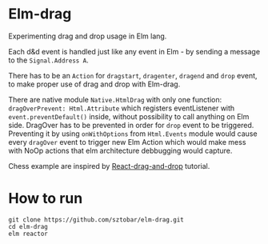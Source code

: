 # Elm-drag
Experimenting drag and drop usage in Elm lang.

Each d&d event is handled just like any event in Elm - by sending a message to the `Signal.Address A`.

There has to be an `Action` for `dragstart`, `dragenter`, `dragend` and `drop` event, to make proper use of drag and drop with Elm-drag.

There are native module `Native.HtmlDrag` with only one function: `dragOverPrevent: Html.Attribute` which registers eventListener with `event.preventDefault()` inside, without possibility to call anything on Elm side. DragOver has to be prevented in order for `drop` event to be triggered. Preventing it by using `onWithOptions` from `Html.Events` module would cause every `dragOver` event to trigger new Elm Action which would make mess with NoOp actions that elm architecture debbugging would capture.

Chess example are inspired by [React-drag-and-drop](https://gaearon.github.io/react-dnd/docs-tutorial.html) tutorial.


# How to run

```
git clone https://github.com/sztobar/elm-drag.git
cd elm-drag
elm reactor
```
